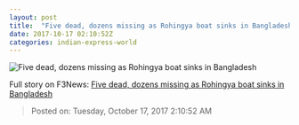 ```yaml
---
layout: post
title:  "Five dead, dozens missing as Rohingya boat sinks in Bangladesh"
date: 2017-10-17 02:10:52Z
categories: indian-express-world
---
```


![Five dead, dozens missing as Rohingya boat sinks in Bangladesh](http://images.indianexpress.com/2017/10/rohingya1.jpg?w=759)




Full story on F3News: [Five dead, dozens missing as Rohingya boat sinks in Bangladesh](http://www.f3nws.com/n/HVQuT)

> Posted on: Tuesday, October 17, 2017 2:10:52 AM
